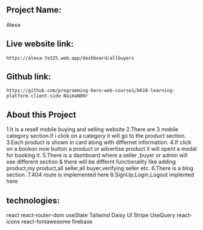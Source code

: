## Project Name:
Alexa
## Live website link:
`https://alexa-7e325.web.app/dashboard/allbuyers`

## Github link:
`https://github.com/programming-hero-web-course1/b610-learning-platform-client-side-NaimaN00r`

## About this Project 
1.It is a resell mobile buying and selling website
2.There are 3 mobile category section.If i click on a category it will go to the product section.
3.Each product is shown in card along with differnet information.
4.If click  on a  bookon  now button   a product or advertise product it will opent a modal for booking it.
5.There is a dashboard where a seller ,buyer or admin will see different section & there will be differnt functionality like adding product,my product,all seller,all buyer,verifying seller etc.
6.There is a blog section.
7.404 route is implemented here
8.SignUp,Login,Logout implented here
## technologies:
react
react-router-dom
useState
Tailwind
Daisy UI
Stripe
UseQuery
react-icons
react-fontawesome
firebase